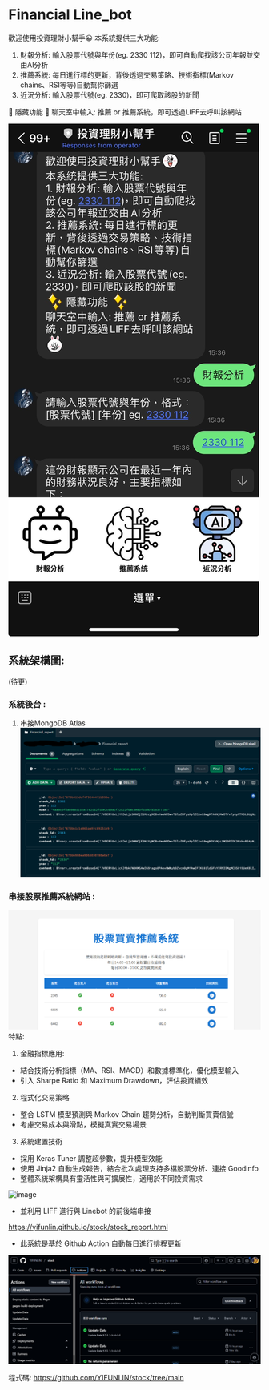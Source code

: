 # ﻿Financial Line_bot
歡迎使用投資理財小幫手😀
本系統提供三大功能:
1. 財報分析: 輸入股票代號與年份(eg. 2330 112)，即可自動爬找該公司年報並交由AI分析
2. 推薦系統: 每日進行標的更新，背後透過交易策略、技術指標(Markov chains、RSI等等)自動幫你篩選
3. 近況分析: 輸入股票代號(eg. 2330)，即可爬取該股的新聞

🌟 隱藏功能 🌟
聊天室中輸入: 推薦 or 推薦系統，即可透過LIFF去呼叫該網站 

![main](https://github.com/YIFUNLIN/Line_bot/blob/main/images/main.jpg)



## 系統架構圖:
(待更)

### 系統後台 :
1. 串接MongoDB Atlas
![MongoDB](https://github.com/YIFUNLIN/Line_bot/blob/main/images/mongodb.png)

### 串接股票推薦系統網站 :
![recommend system](https://github.com/YIFUNLIN/Line_bot/blob/main/images/rec_sysyem.png?raw=true)
特點:
1. 金融指標應用:
- 結合技術分析指標（MA、RSI、MACD）和數據標準化，優化模型輸入
- 引入 Sharpe Ratio 和 Maximum Drawdown，評估投資績效
2. 程式化交易策略
- 整合 LSTM 模型預測與 Markov Chain 趨勢分析，自動判斷買賣信號
- 考慮交易成本與滑點，模擬真實交易場景
3. 系統建置技術
- 採用 Keras Tuner 調整超參數，提升模型效能
- 使用 Jinja2 自動生成報告，結合批次處理支持多檔股票分析、連接 Goodinfo
- 整體系統架構具有靈活性與可擴展性，適用於不同投資需求
  
![image](https://github.com/user-attachments/assets/7bca7214-57b7-46ad-b9d8-14c84617a2f0)

- 並利用 LIFF 進行與 Linebot 的前後端串接

https://yifunlin.github.io/stock/stock_report.html

- 此系統是基於 Github Action 自動每日進行排程更新

![git](https://github.com/YIFUNLIN/Line_bot/blob/main/images/git.png)

程式碼: https://github.com/YIFUNLIN/stock/tree/main

